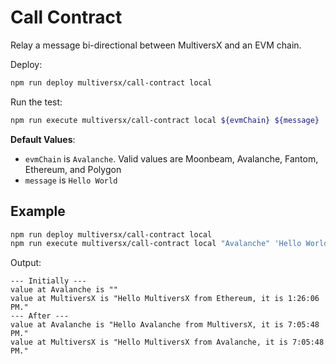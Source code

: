 # Call Contract

Relay a message bi-directional between MultiversX and an EVM chain.

Deploy:

```bash
npm run deploy multiversx/call-contract local
```

Run the test:

```bash
npm run execute multiversx/call-contract local ${evmChain} ${message}
```

**Default Values**:

-   `evmChain` is `Avalanche`. Valid values are Moonbeam, Avalanche, Fantom, Ethereum, and Polygon
-   `message` is `Hello World`

## Example

```bash
npm run deploy multiversx/call-contract local
npm run execute multiversx/call-contract local "Avalanche" 'Hello World'
```

Output:

```
--- Initially ---
value at Avalanche is ""
value at MultiversX is "Hello MultiversX from Ethereum, it is 1:26:06 PM."
--- After ---
value at Avalanche is "Hello Avalanche from MultiversX, it is 7:05:48 PM."
value at MultiversX is "Hello MultiversX from Avalanche, it is 7:05:48 PM."
```
